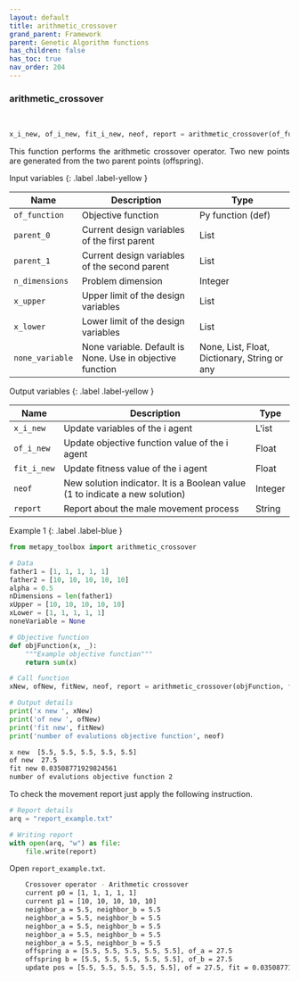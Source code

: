 ```yaml
---
layout: default
title: arithmetic_crossover
grand_parent: Framework
parent: Genetic Algorithm functions
has_children: false
has_toc: true
nav_order: 204
---
```


<!--Don't delete ths script-->
<script src = "https://polyfill.io/v3/polyfill.min.js?features=es6"></script>
<script id = "MathJax-script" async src="https://cdn.jsdelivr.net/npm/mathjax@3/es5/tex-mml-chtml.js"></script>
<!--Don't delete ths script-->

<h3>arithmetic_crossover</h3>
<br>

```python
x_i_new, of_i_new, fit_i_new, neof, report = arithmetic_crossover(of_function, parent_0, parent_1, n_dimensions, x_upper, x_lower, none_variable)
```

<p align = "justify">
This function performs the arithmetic crossover operator. Two new points are generated from the two parent points (offspring).
</p>

Input variables
{: .label .label-yellow }

<table style = "width:100%">
   <thead>
     <tr>
       <th>Name</th>
       <th>Description</th>
       <th>Type</th>
     </tr>
   </thead>
   <tr>
       <td><code>of_function</code></td>
       <td>Objective function</td>
       <td>Py function (def)</td>
   </tr> 
   <tr>
       <td><code>parent_0</code></td>
       <td>Current design variables of the first parent</td>
       <td>List</td>
   </tr>
   <tr>
       <td><code>parent_1</code></td>
       <td>Current design variables of the second parent</td>
       <td>List</td>
   </tr> 
   <tr>
       <td><code>n_dimensions</code></td>
       <td>Problem dimension</td>
       <td>Integer</td>
   </tr>
    <tr>
       <td><code>x_upper</code></td>
       <td>Upper limit of the design variables</td>
       <td>List</td>
   </tr>   
   <tr>
       <td><code>x_lower</code></td>
       <td>Lower limit of the design variables</td>
       <td>List</td>
   </tr>
   <tr>
       <td><code>none_variable</code></td>
       <td>None variable. Default is None. Use in objective function</td>
       <td>None, List, Float, Dictionary, String or any</td>
   </tr>
</table>

Output variables
{: .label .label-yellow }

<table style = "width:100%">
   <thead>
     <tr>
       <th>Name</th>
       <th>Description</th>
       <th>Type</th>
     </tr>
   </thead>
   <tr>
       <td><code>x_i_new</code></td>
       <td>Update variables of the i agent</td>
       <td>L'ist</td>
   </tr>
   <tr>
       <td><code>of_i_new</code></td>
       <td> Update objective function value of the i agent</td>
       <td>Float</td>
   </tr>
   <tr>
       <td><code>fit_i_new</code></td>
       <td>Update fitness value of the i agent</td>
       <td>Float</td>
   </tr>
   <tr>
       <td><code>neof</code></td>
       <td>New solution indicator. It is a Boolean value (1 to indicate a new solution)</td>
       <td>Integer</td>
   </tr>
   <tr>
       <td><code>report</code></td>
       <td>Report about the male movement process</td>
       <td>String</td>
   </tr>
</table>

Example 1
{: .label .label-blue }

<p align = "justify">
 <i>
 </i>
</p>

```python
from metapy_toolbox import arithmetic_crossover

# Data
father1 = [1, 1, 1, 1, 1]
father2 = [10, 10, 10, 10, 10]
alpha = 0.5
nDimensions = len(father1)
xUpper = [10, 10, 10, 10, 10]
xLower = [1, 1, 1, 1, 1]
noneVariable = None

# Objective function
def objFunction(x, _):
    """Example objective function"""
    return sum(x)

# Call function
xNew, ofNew, fitNew, neof, report = arithmetic_crossover(objFunction, father1, father2, alpha, nDimensions, xUpper, xLower, noneVariable)

# Output details
print('x new ', xNew)
print('of new ', ofNew)
print('fit new', fitNew)
print('number of evalutions objective function', neof)
```

```bash
x new  [5.5, 5.5, 5.5, 5.5, 5.5]
of new  27.5
fit new 0.03508771929824561
number of evalutions objective function 2
```

<p align = "justify">
  To check the movement report just apply the following instruction.
</p>

```python
# Report details
arq = "report_example.txt"

# Writing report
with open(arq, "w") as file:
    file.write(report)
```

<p align = "justify">
  Open <code>report_example.txt</code>. 
</p>

```bash
    Crossover operator - Arithmetic crossover
    current p0 = [1, 1, 1, 1, 1]
    current p1 = [10, 10, 10, 10, 10]
    neighbor_a = 5.5, neighbor_b = 5.5
    neighbor_a = 5.5, neighbor_b = 5.5
    neighbor_a = 5.5, neighbor_b = 5.5
    neighbor_a = 5.5, neighbor_b = 5.5
    neighbor_a = 5.5, neighbor_b = 5.5
    offspring a = [5.5, 5.5, 5.5, 5.5, 5.5], of_a = 27.5
    offspring b = [5.5, 5.5, 5.5, 5.5, 5.5], of_b = 27.5
    update pos = [5.5, 5.5, 5.5, 5.5, 5.5], of = 27.5, fit = 0.03508771929824561
```
